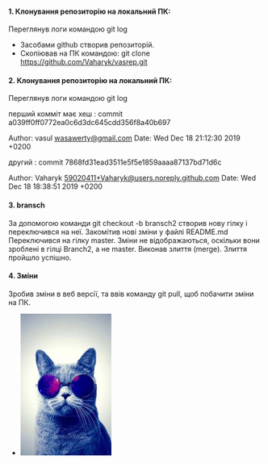 ####  1. Клонування репозиторію на локальний ПК:

Переглянув логи командою git log 

 - Засобами github створив репозиторій.  
 - Скопіював на ПК командою: 
git clone https://github.com/Vaharyk/vasrep.git 


#### 2. Клонування репозиторію на локальний ПК:

Переглянув логи командою git log 

перший комміт має хеш :
commit a039ff0ff0772ea0c6d3dc645cdd356f8a40b697

   Author: vasul <wasawerty@gmail.com>
Date:   Wed Dec 18 21:12:30 2019 +0200

другий :
commit 7868fd31ead3511e5f5e1859aaaa87137bd71d6c

Author: Vaharyk <59020411+Vaharyk@users.noreply.github.com>
Date:   Wed Dec 18 18:38:51 2019 +0200


#### 3. bransch

За допомогою команди git checkout -b bransch2 створив нову гілку і переключився на неї. 
Закомітив нові зміни у файлі README.md
Переключився на гілку master. Зміни не відображаються, оскільки вони зроблені в гілці Branch2, а не master.
Виконав злиття (merge). Злиття пройшло успішно.

#### 4. Зміни

Зробив зміни в веб версії, та ввів команду git pull, щоб побачити зміни на ПК.


- ![picture](./images.jpeg) 
